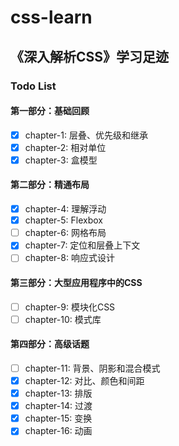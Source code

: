# css-learn
## 《深入解析CSS》学习足迹
### Todo List
#### 第一部分：基础回顾
- [x] chapter-1: 层叠、优先级和继承
- [x] chapter-2: 相对单位
- [x] chapter-3: 盒模型
#### 第二部分：精通布局
- [x] chapter-4: 理解浮动
- [x] chapter-5: Flexbox
- [ ] chapter-6: 网格布局
- [x] chapter-7: 定位和层叠上下文
- [ ] chapter-8: 响应式设计
#### 第三部分：大型应用程序中的CSS
- [ ] chapter-9: 模块化CSS
- [ ] chapter-10: 模式库
#### 第四部分：高级话题
- [ ] chapter-11: 背景、阴影和混合模式
- [x] chapter-12: 对比、颜色和间距
- [x] chapter-13: 排版
- [x] chapter-14: 过渡
- [x] chapter-15: 变换
- [x] chapter-16: 动画
